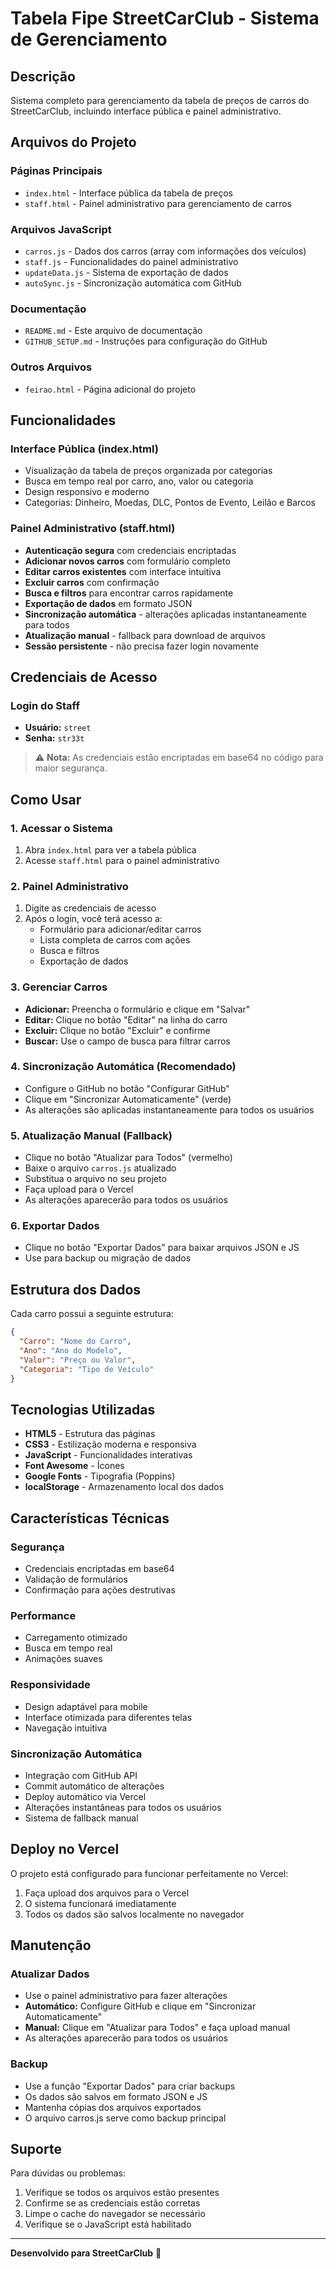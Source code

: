 # Tabela Fipe StreetCarClub - Sistema de Gerenciamento

## Descrição
Sistema completo para gerenciamento da tabela de preços de carros do StreetCarClub, incluindo interface pública e painel administrativo.

## Arquivos do Projeto

### Páginas Principais
- `index.html` - Interface pública da tabela de preços
- `staff.html` - Painel administrativo para gerenciamento de carros

### Arquivos JavaScript
- `carros.js` - Dados dos carros (array com informações dos veículos)
- `staff.js` - Funcionalidades do painel administrativo
- `updateData.js` - Sistema de exportação de dados
- `autoSync.js` - Sincronização automática com GitHub

### Documentação
- `README.md` - Este arquivo de documentação
- `GITHUB_SETUP.md` - Instruções para configuração do GitHub

### Outros Arquivos
- `feirao.html` - Página adicional do projeto

## Funcionalidades

### Interface Pública (index.html)
- Visualização da tabela de preços organizada por categorias
- Busca em tempo real por carro, ano, valor ou categoria
- Design responsivo e moderno
- Categorias: Dinheiro, Moedas, DLC, Pontos de Evento, Leilão e Barcos

### Painel Administrativo (staff.html)
- **Autenticação segura** com credenciais encriptadas
- **Adicionar novos carros** com formulário completo
- **Editar carros existentes** com interface intuitiva
- **Excluir carros** com confirmação
- **Busca e filtros** para encontrar carros rapidamente
- **Exportação de dados** em formato JSON
- **Sincronização automática** - alterações aplicadas instantaneamente para todos
- **Atualização manual** - fallback para download de arquivos
- **Sessão persistente** - não precisa fazer login novamente

## Credenciais de Acesso

### Login do Staff
- **Usuário:** `street`
- **Senha:** `str33t`

> ⚠️ **Nota:** As credenciais estão encriptadas em base64 no código para maior segurança.

## Como Usar

### 1. Acessar o Sistema
1. Abra `index.html` para ver a tabela pública
2. Acesse `staff.html` para o painel administrativo

### 2. Painel Administrativo
1. Digite as credenciais de acesso
2. Após o login, você terá acesso a:
   - Formulário para adicionar/editar carros
   - Lista completa de carros com ações
   - Busca e filtros
   - Exportação de dados

### 3. Gerenciar Carros
- **Adicionar:** Preencha o formulário e clique em "Salvar"
- **Editar:** Clique no botão "Editar" na linha do carro
- **Excluir:** Clique no botão "Excluir" e confirme
- **Buscar:** Use o campo de busca para filtrar carros

### 4. Sincronização Automática (Recomendado)
- Configure o GitHub no botão "Configurar GitHub"
- Clique em "Sincronizar Automaticamente" (verde)
- As alterações são aplicadas instantaneamente para todos os usuários

### 5. Atualização Manual (Fallback)
- Clique no botão "Atualizar para Todos" (vermelho)
- Baixe o arquivo `carros.js` atualizado
- Substitua o arquivo no seu projeto
- Faça upload para o Vercel
- As alterações aparecerão para todos os usuários

### 6. Exportar Dados
- Clique no botão "Exportar Dados" para baixar arquivos JSON e JS
- Use para backup ou migração de dados

## Estrutura dos Dados

Cada carro possui a seguinte estrutura:
```json
{
  "Carro": "Nome do Carro",
  "Ano": "Ano do Modelo",
  "Valor": "Preço ou Valor",
  "Categoria": "Tipo de Veículo"
}
```

## Tecnologias Utilizadas

- **HTML5** - Estrutura das páginas
- **CSS3** - Estilização moderna e responsiva
- **JavaScript** - Funcionalidades interativas
- **Font Awesome** - Ícones
- **Google Fonts** - Tipografia (Poppins)
- **localStorage** - Armazenamento local dos dados

## Características Técnicas

### Segurança
- Credenciais encriptadas em base64
- Validação de formulários
- Confirmação para ações destrutivas

### Performance
- Carregamento otimizado
- Busca em tempo real
- Animações suaves

### Responsividade
- Design adaptável para mobile
- Interface otimizada para diferentes telas
- Navegação intuitiva

### Sincronização Automática
- Integração com GitHub API
- Commit automático de alterações
- Deploy automático via Vercel
- Alterações instantâneas para todos os usuários
- Sistema de fallback manual

## Deploy no Vercel

O projeto está configurado para funcionar perfeitamente no Vercel:

1. Faça upload dos arquivos para o Vercel
2. O sistema funcionará imediatamente
3. Todos os dados são salvos localmente no navegador

## Manutenção

### Atualizar Dados
- Use o painel administrativo para fazer alterações
- **Automático:** Configure GitHub e clique em "Sincronizar Automaticamente"
- **Manual:** Clique em "Atualizar para Todos" e faça upload manual
- As alterações aparecerão para todos os usuários

### Backup
- Use a função "Exportar Dados" para criar backups
- Os dados são salvos em formato JSON e JS
- Mantenha cópias dos arquivos exportados
- O arquivo carros.js serve como backup principal

## Suporte

Para dúvidas ou problemas:
1. Verifique se todos os arquivos estão presentes
2. Confirme se as credenciais estão corretas
3. Limpe o cache do navegador se necessário
4. Verifique se o JavaScript está habilitado

---

**Desenvolvido para StreetCarClub** 🚗 
